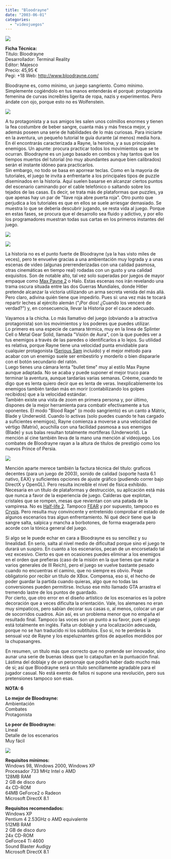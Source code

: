 ```yaml
---
title: "Bloodrayne"
date: "2003-06-01"
categories: 
  - "videojuegos"
---
```


![](images/bloodrayne1.jpg)

**Ficha Técnica:**  
Título: Bloodrayne  
Desarrollador: Terminal Reality  
Editor: Majesco  
Precio: 45,95 €  
Pegi: +18 Web: http://www.bloodrayne.com/

Bloodrayne es, como mínimo, un juego sangriento. Como mínimo. Simplemente cogiéndolo en tus manos entenderás el porqué: protagonista femenina de curvas increíbles ligerita de ropa, nazis y experimentos. Pero ándate con ojo, porque esto no es Wolfenstein.

![](images/bloodrayne-11.jpg)

A tu protagonista y a sus amigos les salen unos colmillos enormes y tienen la fea costumbre de beber sangre, cuanta más y más fresca mejor, y además poseen una serie de habilidades de lo más curiosas. Para iniciarte en la aventura, un pequeño tutorial te guía durante (al menos) media hora. En él encontrarás caracterizada a Rayne, la heroína, y a sus principales enemigos. Un apunte: procura practicar todos los movimientos que se te ocurran. Bloodrayne es un juego basado en combos y hay tantos que los tiempos muertos del tutorial (no muy abundantes aunque bien calibrados) serán el instante idóneo para practicarlos.  
Sin embargo, no todo se basa en aporrear teclas. Como en la mayoria de tutoriales, el juego te invita a enfrentarte a los principales tipos de puzzle diseminados en la historia. Aquí suelen basarse en alcanzar ciertos puntos del escenario caminando por el cable telefónico o saltando sobre los tejados de las casas. Es decir, se trata más de plataformas que puzzles, ya que apenas hay un par de "llave roja abre puerta roja". Otro punto que perjudica a los tutoriales es que en ellos se suele arriesgar demasiado. Se muestra lo que se debería descubrir jugando, se resta vida al juego. Porque en estas fases, se procura que el desarrollo sea fluido y adictivo, y por ello los programadores muestran todas sus cartas en los primeros instantes del juego.

![](images/bloodrayne-2.jpg)

![](images/bloodrayne-3.jpg)

La historia no es el punto fuerte de Bloodrayne (ya la has visto miles de veces), pero te envuelve gracias a una ambientación muy lograda y a unas escenas de video (algunas prerrenderizadas con una calidad pasmosa, otras cinemáticas en tiempo real) rodadas con un gusto y una calidad exquisitos. Son de notable alto, tal vez solo superadas por juegos de mayor empaque como [Max Payne 2](../../../2003/11/max-payne-2/) o Halo. Estas escenas nos irán revelando una trama oscura situada entre las dos Guerras Mundiales, donde Hitler pretende alcanzar la victoria utilizando un arma secreta venida del más allá. Pero claro, adivina quién tiene que impedirlo. Pues si: una vez más te tocará repartir leches al ejército alemán ("¡Por dios! ¿Cuando los venceré de verdad?") y, en consecuencia, llevar la Historia por el cauce adecuado.

Vayamos a la chicha. Lo más llamativo del juego (obviando a la atractiva protagonista) son los movimientos y los poderes que puedes utilizar.  
Lo primero es una especie de camara térmica, muy en la linea de Splinter Cell o Metal Gear Solid, llamada "Visión de Aura", con la que puedes ver a tus enemigos a través de las paredes o identificarlos a lo lejos. Su utilidad es relativa, porque Rayne tiene una velocidad punta envidiable para cualquier protagonista ([Serious Sam](../../../2005/11/serious-sam-2/) incluido) y el mejor método para acabar con un enemigo suele ser embestirlo y morderlo o bien dispararle con el botón secundario del ratón.  
Luego tienes una cámara lenta "bullet time" muy al estilo Max Payne aunque adaptada. No se acaba y puede suponer el mejor truco para terminar la aventura, aunque tardarías varias semanas. Créeme, cuando te digo que es lenta quiero decir que es lenta de veras. Inexplicablemente los enemigos también tardan más en morir (contabilizando los golpes recibidos) que a la velocidad estándar.  
También existe una vista de zoom en primera persona y, por último, dispones de la mejor herramienta para combatir efectivamente a tus oponentes. El modo "Blood Rage" (o modo sangriento) es un canto a Mátrix, Blade y Underwold. Cuando lo activas (solo puedes cuando te has cargado a suficientes enemigos), Rayne comienza a moverse a una velocidad de vértigo (Matrix), acuchilla con una facilidad pasmosa a sus enemigos (Blade) y sus balas resultan totalmente mortíferas (Underworld). La mención al cine también lleva de la mano una mención al videojuego. Los combates de Bloodrayne rayan a la altura de títulos de prestigio como los nuevos Prince of Persia.

![](images/bloodrayne-4.jpg)

Mención aparte merece también la factura técnica del título: graficos decentes (para un juego de 2003), sonido de calidad (soporte hasta 6.1 nativo, EAX) y suficientes opciones de ajuste gráfico (pudiendo correr bajo DirectX y OpenGL). Pero resulta increíble el nivel de física exhibido. Necesaria en un título de plataformas y destrucción, su aplicación está más que nunca a favor de la experiencia de juego. Calderas que explotan, cristales que se rompen, mesas que revientan con una patada de la vampiresa. No es [Half-life 2](../../../2007/10/half-life-2-episode-two-orange-box/). Tampoco [FEAR](../../../2005/11/fear/) y por supuesto, tampoco es [Crysis](../../../2007/12/crysis/). Pero resulta muy convincente y entretenido comprobar el estado de algunos escenarios tras algun enfrentamiento. Ni qué decir tiene que la sangre salta, salpica y mancha a borbotones, de forma exagerada pero acorde con la tónica general del juego.

Si algo se le puede echar en cara a Bloodrayne es su sencillez y su linealidad. En serio, salta al nivel medio de dificultad porque sino el juego te durará un suspiro. En cuanto a los escenarios, pecan de un encorsetado tal vez excesivo. Cierto es que en ocasiones puedes eliminar a los enemigos en el orden que prefieras (caso de la misión en la que tienes que matar a varios generales de III Reich), pero el juego se vuelve bastante pesado cuando no encuentras el camino, que no siempre es obvio. Peaje obligatorio por recibir un título de XBox. Compensa, eso si, el hecho de poder guardar la partida cuando quieras, algo que no todas las conversiones pueden permitirse. Incluso ese mito llamado GTA arrastra el tremendo lastre de los puntos de guardado.  
Por cierto, que otro error en el diseño artístico de los escenarios es la pobre decoración que a veces dificulta la orientación. Vale, los alemanes no eran muy simpaticos, pero sabían decorar sus casas o, al menos, colocar un par de socorridos cuadros. Aún así, es un problema menor que no empaña el resultado final. Tampoco las voces son un punto a su favor, pues el juego está totalmente en inglés. Falta un doblaje y una localización adecuada, porque no se han traducido ni los subtitulos. Eso si, no te perderás la sensual voz de Rayne y los espeluznantes gritos de aquellos mordidos por la chupasangres.

En resumen, un título más que correcto que no pretende ser innovador, sino aunar una serie de buenas ideas que lo catapultan en la puntuación final. Lástima del doblaje y de un personaje que podría haber dado mucho más de si; así que Bloodrayne será un título sencillamente agradable para el jugador casual. No está exento de fallos ni supone una revolución, pero sus pretensiones tampoco son esas.

**NOTA: 6** 

**Lo mejor de Bloodrayne:**  
Ambientación  
Combates  
Protagonista

**Lo peor de Bloodrayne:**  
Lineal  
Detalle de los escenarios  
Muy fácil

![](images/bloodrayne-5.jpg)

**Requisitos mínimos:**  
Windows 98, Windows 2000, Windows XP  
Procesador 733 MHz Intel o AMD  
128MB RAM  
2 GB de disco duro  
4x CD-ROM  
64MB GeForce2 o Radeon  
Microsoft DirectX 8.1

**Requisitos recomendados:**  
Windows XP  
Pentium 4 2.53GHz o AMD equivalente  
512MB RAM  
2 GB de disco duro  
24x CD-ROM  
GeForce4 Ti 4600  
Sound Blaster Audigy  
Microsoft DirectX 8.1